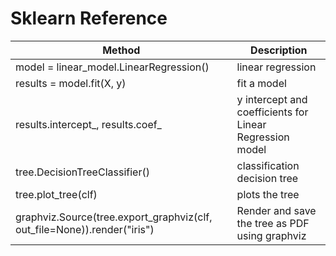 # Sklearn Reference

| Method                                                                   | Description                                              |
| ------------------------------------------------------------------------ | -------------------------------------------------------- |
| model = linear_model.LinearRegression()                                  | linear regression                                        |
| results = model.fit(X, y)                                                | fit a model                                              |
| results.intercept_, results.coef_                                        | y intercept and coefficients for Linear Regression model |
| tree.DecisionTreeClassifier()                                            | classification decision tree                             |
| tree.plot_tree(clf)                                                      | plots the tree                                           |
| graphviz.Source(tree.export_graphviz(clf, out_file=None)).render("iris") | Render and save the tree as PDF using graphviz           |